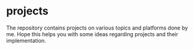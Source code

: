 # projects
The repository contains projects on various topics and platforms done by me. Hope this helps you with some ideas regarding projects and their implementation.
